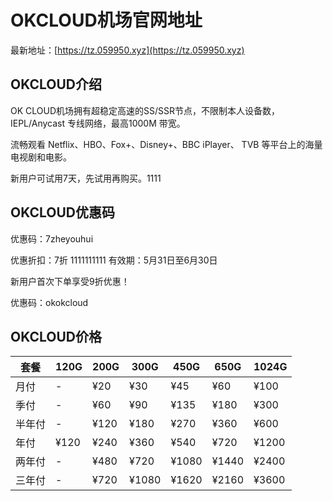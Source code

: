 # OKCLOUD机场官网地址

最新地址：[https://tz.059950.xyz](https://tz.059950.xyz)

## OKCLOUD介绍

OK CLOUD机场拥有超稳定高速的SS/SSR节点，不限制本人设备数，IEPL/Anycast 专线网络，最高1000M 带宽。

流畅观看 Netflix、HBO、Fox+、Disney+、BBC iPlayer、 TVB 等平台上的海量电视剧和电影。

新用户可试用7天，先试用再购买。1111

## OKCLOUD优惠码

优惠码：7zheyouhui

优惠折扣：7折
1111111111
有效期：5月31日至6月30日

新用户首次下单享受9折优惠！

优惠码：okokcloud

## OKCLOUD价格

|套餐|120G|200G|300G|450G|650G|1024G|
|----|----|----|----|----|----|----|
|月付|-|¥20|¥30|¥45|¥60|¥100|
|季付|-|¥60|¥90|¥135|¥180|¥300|
|半年付|-|¥120|¥180|¥270|¥360|¥600|
|年付|¥120|¥240|¥360|¥540|¥720|¥1200|
|两年付|-|¥480|¥720|¥1080|¥1440|¥2400|
|三年付|-|¥720|¥1080|¥1620|¥2160|¥3600|

